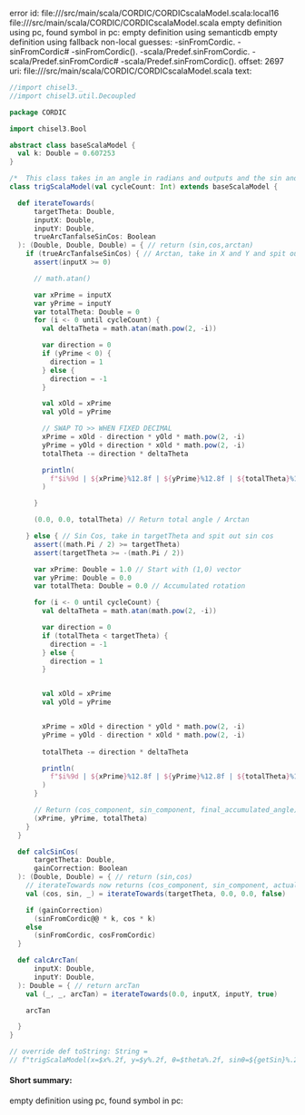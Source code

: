 error id: file://<WORKSPACE>/src/main/scala/CORDIC/CORDICscalaModel.scala:local16
file://<WORKSPACE>/src/main/scala/CORDIC/CORDICscalaModel.scala
empty definition using pc, found symbol in pc: 
empty definition using semanticdb
empty definition using fallback
non-local guesses:
	 -sinFromCordic.
	 -sinFromCordic#
	 -sinFromCordic().
	 -scala/Predef.sinFromCordic.
	 -scala/Predef.sinFromCordic#
	 -scala/Predef.sinFromCordic().
offset: 2697
uri: file://<WORKSPACE>/src/main/scala/CORDIC/CORDICscalaModel.scala
text:
```scala
//import chisel3._
//import chisel3.util.Decoupled

package CORDIC

import chisel3.Bool

abstract class baseScalaModel {
  val k: Double = 0.607253
}

/*  This class takes in an angle in radians and outputs and the sin and cosine of the angle*/
class trigScalaModel(val cycleCount: Int) extends baseScalaModel {

  def iterateTowards(
      targetTheta: Double,
      inputX: Double,
      inputY: Double,
      trueArcTanfalseSinCos: Boolean
  ): (Double, Double, Double) = { // return (sin,cos,arctan)
    if (trueArcTanfalseSinCos) { // Arctan, take in X and Y and spit out angle
      assert(inputX >= 0)

      // math.atan()

      var xPrime = inputX
      var yPrime = inputY
      var totalTheta: Double = 0
      for (i <- 0 until cycleCount) {
        val deltaTheta = math.atan(math.pow(2, -i))

        var direction = 0
        if (yPrime < 0) {
          direction = 1
        } else {
          direction = -1
        }

        val xOld = xPrime
        val yOld = yPrime

        // SWAP TO >> WHEN FIXED DECIMAL
        xPrime = xOld - direction * yOld * math.pow(2, -i)
        yPrime = yOld + direction * xOld * math.pow(2, -i)
        totalTheta -= direction * deltaTheta

        println(
          f"$i%9d | ${xPrime}%12.8f | ${yPrime}%12.8f | ${totalTheta}%12.8f"
        )

      }

      (0.0, 0.0, totalTheta) // Return total angle / Arctan

    } else { // Sin Cos, take in targetTheta and spit out sin cos
      assert((math.Pi / 2) >= targetTheta)
      assert(targetTheta >= -(math.Pi / 2))

      var xPrime: Double = 1.0 // Start with (1,0) vector
      var yPrime: Double = 0.0
      var totalTheta: Double = 0.0 // Accumulated rotation

      for (i <- 0 until cycleCount) {
        val deltaTheta = math.atan(math.pow(2, -i))

        var direction = 0
        if (totalTheta < targetTheta) { 
          direction = -1
        } else { 
          direction = 1
        }


        val xOld = xPrime
        val yOld = yPrime


        xPrime = xOld + direction * yOld * math.pow(2, -i)
        yPrime = yOld - direction * xOld * math.pow(2, -i) 
        
        totalTheta -= direction * deltaTheta 

        println(
          f"$i%9d | ${xPrime}%12.8f | ${yPrime}%12.8f | ${totalTheta}%12.8f"
        )
      }

      // Return (cos_component, sin_component, final_accumulated_angle)
      (xPrime, yPrime, totalTheta) 
    }
  }

  def calcSinCos(
      targetTheta: Double,
      gainCorrection: Boolean
  ): (Double, Double) = { // return (sin,cos)
    // iterateTowards now returns (cos_component, sin_component, actual_accumulated_angle)
    val (cos, sin, _) = iterateTowards(targetTheta, 0.0, 0.0, false)

    if (gainCorrection)
      (sinFromCordic@@ * k, cos * k)
    else
      (sinFromCordic, cosFromCordic)
  }

  def calcArcTan(
      inputX: Double,
      inputY: Double,
  ): Double = { // return arcTan
    val (_, _, arcTan) = iterateTowards(0.0, inputX, inputY, true)

    arcTan

  }
}

// override def toString: String =
// f"trigScalaModel(x=$x%.2f, y=$y%.2f, θ=$theta%.2f, sinθ=${getSin}%.2f, cosθ=${getCos}%.2f, cycles=$cycleCount)"

```


#### Short summary: 

empty definition using pc, found symbol in pc: 